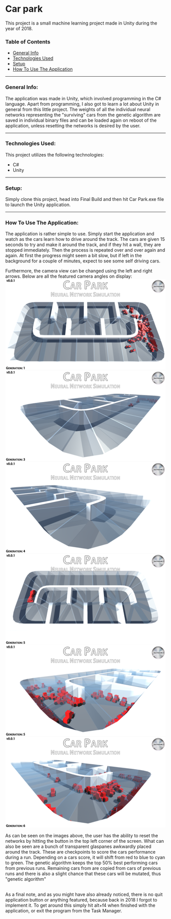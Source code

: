 # Car park
This project is a small machine learning project made in Unity during the year of 2018.
### Table of Contents
- [General Info](#general-info)
- [Technologies Used](#technologies-used)
- [Setup](#setup)
- [How To Use The Application](#how-to-use-the-application)

___

### General Info:
The application was made in Unity, which involved programming in the C# language. Apart from programming, I also got to learn a lot about Unity in general from this little project. The weights of all the individual neural networks representing the "surviving" cars from the genetic algorithm are saved in individual binary files and can be loaded again on reboot of the application, unless resetting the networks is desired by the user.

___

### Technologies Used:
This project utilizes the following technologies:
- C#
- Unity

___

### Setup:
Simply clone this project, head into Final Build and then hit Car Park.exe file to launch the Unity application.

___

### How To Use The Application:
The application is rather simple to use. Simply start the application and watch as the cars learn how to drive around the track. The cars are given 15 seconds to try 
and make it around the track, and if they hit a wall, they are stopped immediately. Then the process is repeated over and over again and again. At first the progress 
might seem a bit slow, but if left in the background for a couple of minutes, expect to see some self driving cars.

Furthermore, the camera view can be changed using the left and right arrows. Below are all the featured camera angles on display:
![Angle 1](https://github.com/Morshok/readme-images/blob/master/Car%20Park/angle1.png)<br>
![Angle 2](https://github.com/Morshok/readme-images/blob/master/Car%20Park/angle2.png)<br>
![Angle 3](https://github.com/Morshok/readme-images/blob/master/Car%20Park/angle3.png)<br>
![Angle 4](https://github.com/Morshok/readme-images/blob/master/Car%20Park/angle4.png)<br>
![Angle 5](https://github.com/Morshok/readme-images/blob/master/Car%20Park/angle5.png)<br>
![Angle 6](https://github.com/Morshok/readme-images/blob/master/Car%20Park/angle6.png)<br>

As can be seen on the images above, the user has the ability to reset the networks by hitting the button in the top left corner of the screen. What can also be seen are a bunch of transparent glaspanes awkwardly placed around the track. These are checkpoints to score the cars performance during a run. Depending on a cars score, it will shift from red to blue to cyan to green. The genetic algorithm keeps the top 50% best performing cars from previous runs. Remaining cars from are copied from cars of previous runs and there is also a slight chance that these cars will be mutated, thus "genetic algorithm"<br><br>

As a final note, and as you might have also already noticed, there is no quit application button or anything featured, because back in 2018 I forgot to implement it. To get around this simply hit alt+f4 when finished with the application, or exit the program from the Task Manager.
